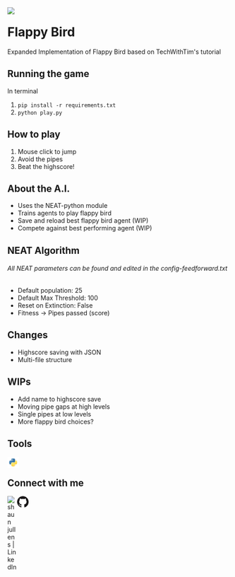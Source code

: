 <img align="left" src=https://user-images.githubusercontent.com/38664342/121623181-deccb580-ca34-11eb-9888-ff0445d791d7.png>

# Flappy Bird 
Expanded Implementation of Flappy Bird based on TechWithTim's tutorial

## Running the game
In terminal </br>
1) ```pip install -r requirements.txt``` </br>
2) ``` python play.py ```

## How to play
1) Mouse click to jump
2) Avoid the pipes
3) Beat the highscore!

## About the A.I.
- Uses the NEAT-python module
- Trains agents to play flappy bird
- Save and reload best flappy bird agent (WIP)
- Compete against best performing agent (WIP)

## NEAT Algorithm 
###### All NEAT parameters can be found and edited in the config-feedforward.txt
- Default population: 25
- Default Max Threshold: 100
- Reset on Extinction: False
- Fitness -> Pipes passed (score)

## Changes
- Highscore saving with JSON
- Multi-file structure

## WIPs
- Add name to highscore save
- Moving pipe gaps at high levels
- Single pipes at low levels
- More flappy bird choices?

## Tools
[<img align="left" alt="Python" width="26px" src="https://raw.githubusercontent.com/github/explore/80688e429a7d4ef2fca1e82350fe8e3517d3494d/topics/python/python.png" />][linkedin]

</br>

## Connect with me
[<img align="left" alt="shaun jullens | LinkedIn" width="22px" src="https://cdn.jsdelivr.net/npm/simple-icons@v3/icons/linkedin.svg" />][linkedin]
[<img align="left" alt="GitHub" width="26px" src="https://raw.githubusercontent.com/github/explore/78df643247d429f6cc873026c0622819ad797942/topics/github/github.png" />][website]

[linkedin]: https://www.linkedin.com/in/shaun-jullens/
[website]: https://github.com/saltasaurus/





